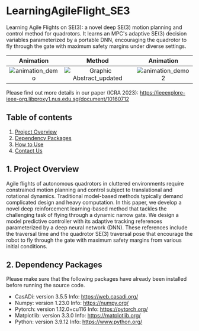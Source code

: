 # LearningAgileFlight_SE3
Learning Agile Flights on SE(3): a novel deep SE(3) motion planning and control method for quadrotors. It learns an MPC's adaptive SE(3) decision variables parameterized by a portable DNN, encouraging the quadrotor to fly through the gate with maximum safety margins under diverse settings.

Animation  |      Method   |      Animation
:-------------------:|:--------------------:|:--------------------:
![animation_demo](https://github.com/BinghengNUS/LearningAgileFlight_SE3/assets/70559054/b3347e01-49db-4eae-a3e6-19d3b96c6942) | ![Graphic Abstract_updated](https://github.com/BinghengNUS/LearningAgileFlight_SE3/assets/70559054/21deda8e-eb70-49bf-b496-cdf2d45953c4) | ![animation_demo2](https://github.com/BinghengNUS/LearningAgileFlight_SE3/assets/70559054/e405d6a8-988e-4e63-aa7c-6d54f6e1f7ed)


Please find out more details in our paper (ICRA 2023): https://ieeexplore-ieee-org.libproxy1.nus.edu.sg/document/10160712

## Table of contents
1. [Project Overview](#project-Overview)
2. [Dependency Packages](#Dependency-Packages)
3. [How to Use](#How-to-Use)
4. [Contact Us](#Contact-Us)

## 1. Project Overview
Agile flights of autonomous quadrotors in cluttered environments require constrained motion planning and control subject to translational and rotational dynamics. Traditional model-based methods typically demand complicated design and heavy computation. In this paper, we develop a novel deep reinforcement learning-based method that tackles the challenging task of flying through a dynamic narrow gate. We design a model predictive controller with its adaptive tracking references parameterized by a deep neural network (DNN). These references include the traversal time and the quadrotor SE(3) traversal pose that encourage the robot to fly through the gate with maximum safety margins from various initial conditions.

## 2. Dependency Packages
Please make sure that the following packages have already been installed before running the source code.
* CasADi: version 3.5.5 Info: https://web.casadi.org/
* Numpy: version 1.23.0 Info: https://numpy.org/
* Pytorch: version 1.12.0+cu116 Info: https://pytorch.org/
* Matplotlib: version 3.3.0 Info: https://matplotlib.org/
* Python: version 3.9.12 Info: https://www.python.org/

